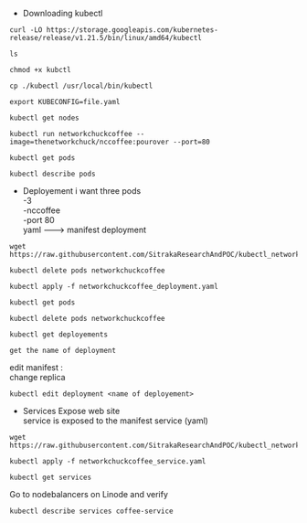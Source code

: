 
* Downloading kubectl 
```
curl -LO https://storage.googleapis.com/kubernetes-release/release/v1.21.5/bin/linux/amd64/kubectl
```
```
ls
```
```
chmod +x kubctl
```
```
cp ./kubectl /usr/local/bin/kubectl
```
```
export KUBECONFIG=file.yaml
```
```
kubectl get nodes
```
```
kubectl run networkchuckcoffee --image=thenetworkchuck/nccoffee:pourover --port=80 
```
```
kubectl get pods
```
```
kubectl describe pods
```
* Deployement 
i want three pods </br>
-3 </br>
-nccoffee </br>
-port 80 </br>
yaml ---> manifest deployment
```
wget https://raw.githubusercontent.com/SitrakaResearchAndPOC/kubectl_networkchuk/main/networkchuckcoffee_deployment.yaml
```
```
kubectl delete pods networkchuckcoffee
```
```
kubectl apply -f networkchuckcoffee_deployment.yaml
```
```
kubectl get pods
```
```
kubectl delete pods networkchuckcoffee
```
```
kubectl get deployements
```
```
get the name of deployment
```
edit manifest : </br>
change replica </br>
```
kubectl edit deployment <name of deployement>
```
* Services
Expose web site </br>
service is exposed to the manifest service (yaml)
```
wget https://raw.githubusercontent.com/SitrakaResearchAndPOC/kubectl_networkchuk/main/networkchuckcoffee_service.yaml
```
```
kubectl apply -f networkchuckcoffee_service.yaml
```
```
kubectl get services
```
Go to nodebalancers on Linode and verify </br>
```
kubectl describe services coffee-service
```
